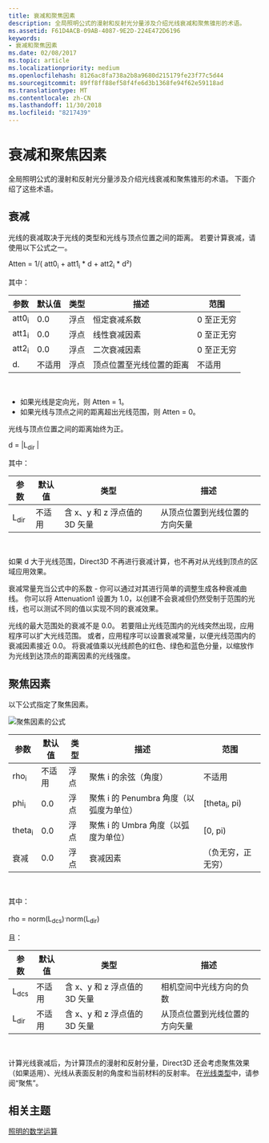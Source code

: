 ```yaml
---
title: 衰减和聚焦因素
description: 全局照明公式的漫射和反射光分量涉及介绍光线衰减和聚焦锥形的术语。
ms.assetid: F61D4ACB-09AB-4087-9E2D-224E472D6196
keywords:
- 衰减和聚焦因素
ms.date: 02/08/2017
ms.topic: article
ms.localizationpriority: medium
ms.openlocfilehash: 8126ac8fa738a2b8a9680d215179fe23f77c5d44
ms.sourcegitcommit: 89ff8ff88ef58f4fe6d3b1368fe94f62e59118ad
ms.translationtype: MT
ms.contentlocale: zh-CN
ms.lasthandoff: 11/30/2018
ms.locfileid: "8217439"
---
```

# <a name="attenuation-and-spotlight-factor"></a>衰减和聚焦因素


全局照明公式的漫射和反射光分量涉及介绍光线衰减和聚焦锥形的术语。 下面介绍了这些术语。

## <a name="span-idattenuationspanspan-idattenuationspanspan-idattenuationspanattenuation"></a><span id="Attenuation"></span><span id="attenuation"></span><span id="ATTENUATION"></span>衰减


光线的衰减取决于光线的类型和光线与顶点位置之间的距离。 若要计算衰减，请使用以下公式之一。

Atten = 1/( att0<sub>i</sub> + att1<sub>i</sub> \* d + att2<sub>i</sub> \* d²)

其中：

| 参数        | 默认值 | 类型           | 描述                                     | 范围          |
|------------------|---------------|----------------|-------------------------------------------------|----------------|
| att0<sub>i</sub> | 0.0           | 浮点 | 恒定衰减系数                     | 0 至正无穷 |
| att1<sub>i</sub> | 0.0           | 浮点 | 线性衰减因素                       | 0 至正无穷 |
| att2<sub>i</sub> | 0.0           | 浮点 | 二次衰减因素                    | 0 至正无穷 |
| d.                | 不适用           | 浮点 | 顶点位置至光线位置的距离 | 不适用            |

 

-   如果光线是定向光，则 Atten = 1。
-   如果光线与顶点之间的距离超出光线范围，则 Atten = 0。

光线与顶点位置之间的距离始终为正。

d = |L<sub>dir</sub> |

其中：

| 参数       | 默认值 | 类型                                             | 描述                                                 |
|-----------------|---------------|--------------------------------------------------|-------------------------------------------------------------|
| L<sub>dir</sub> | 不适用           | 含 x、y 和 z 浮点值的 3D 矢量 | 从顶点位置到光线位置的方向矢量 |

 

如果 d 大于光线范围，Direct3D 不再进行衰减计算，也不再对从光线到顶点的区域应用效果。

衰减常量充当公式中的系数 - 你可以通过对其进行简单的调整生成各种衰减曲线。 你可以将 Attenuation1 设置为 1.0，以创建不会衰减但仍然受制于范围的光线，也可以测试不同的值以实现不同的衰减效果。

光线的最大范围处的衰减不是 0.0。 若要阻止光线范围内的光线突然出现，应用程序可以扩大光线范围。 或者，应用程序可以设置衰减常量，以便光线范围内的衰减因素接近 0.0。 将衰减值乘以光线颜色的红色、绿色和蓝色分量，以缩放作为光线到达顶点的距离因素的光线强度。

## <a name="span-idspotlight-factorspanspan-idspotlight-factorspanspan-idspotlight-factorspanspotlight-factor"></a><span id="Spotlight-Factor"></span><span id="spotlight-factor"></span><span id="SPOTLIGHT-FACTOR"></span>聚焦因素


以下公式指定了聚焦因素。

![聚焦因素的公式](images/dx8light9.png)

| 参数         | 默认值 | 类型           | 描述                              | 范围                    |
|-------------------|---------------|----------------|------------------------------------------|--------------------------|
| rho<sub>i</sub>   | 不适用           | 浮点 | 聚焦 i 的余弦（角度）            | 不适用                      |
| phi<sub>i</sub>   | 0.0           | 浮点 | 聚焦 i 的 Penumbra 角度（以弧度为单位） | \[theta<sub>i</sub>, pi) |
| theta<sub>i</sub> | 0.0           | 浮点 | 聚焦 i 的 Umbra 角度（以弧度为单位）    | \[0, pi)                 |
| 衰减           | 0.0           | 浮点 | 衰减因素                           | （负无穷，正无穷）   |

 

其中：

rho = norm(L<sub>dcs</sub>)<sup>.</sup>norm(L<sub>dir</sub>)

且：

| 参数       | 默认值 | 类型                                             | 描述                                                 |
|-----------------|---------------|--------------------------------------------------|-------------------------------------------------------------|
| L<sub>dcs</sub> | 不适用           | 含 x、y 和 z 浮点值的 3D 矢量 | 相机空间中光线方向的负数         |
| L<sub>dir</sub> | 不适用           | 含 x、y 和 z 浮点值的 3D 矢量 | 从顶点位置到光线位置的方向矢量 |

 

计算光线衰减后，为计算顶点的漫射和反射分量，Direct3D 还会考虑聚焦效果（如果适用）、光线从表面反射的角度和当前材料的反射率。 在[光线类型](light-types.md)中，请参阅“聚焦”。

## <a name="span-idrelated-topicsspanrelated-topics"></a><span id="related-topics"></span>相关主题


[照明的数学运算](mathematics-of-lighting.md)

 

 




